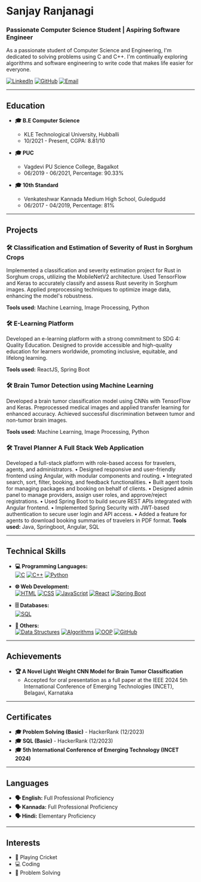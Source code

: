 # Sanjay Ranjanagi

### Passionate Computer Science Student | Aspiring Software Engineer

As a passionate student of Computer Science and Engineering, I'm dedicated to solving problems using C and C++. I'm continually exploring algorithms and software engineering to write code that makes life easier for everyone.

[![LinkedIn](https://img.shields.io/badge/LinkedIn-blue?style=for-the-badge&logo=linkedin)](https://linkedin.com/in/sanjay-ranjanagi-970953245)
[![GitHub](https://img.shields.io/badge/GitHub-black?style=for-the-badge&logo=github)](https://github.com/sanjayranjanagi)
[![Email](https://img.shields.io/badge/Email-red?style=for-the-badge&logo=gmail)](mailto:ssranjanagi2003@gmail.com)

---

## Education

- **🎓 B.E Computer Science**
  - KLE Technological University, Hubballi
  - 10/2021 - Present, CGPA: 8.81/10

- **🎓 PUC**
  - Vagdevi PU Science College, Bagalkot
  - 06/2019 - 06/2021, Percentage: 90.33%

- **🎓 10th Standard**
  - Venkateshwar Kannada Medium High School, Guledgudd
  - 06/2017 - 04/2019, Percentage: 81%

---

## Projects

### 🛠️ Classification and Estimation of Severity of Rust in Sorghum Crops
Implemented a classification and severity estimation project for Rust in Sorghum crops, utilizing the MobileNetV2 architecture. Used TensorFlow and Keras to accurately classify and assess Rust severity in Sorghum images. Applied preprocessing techniques to optimize image data, enhancing the model's robustness.

**Tools used:** Machine Learning, Image Processing, Python

### 🛠️ E-Learning Platform
Developed an e-learning platform with a strong commitment to SDG 4: Quality Education. Designed to provide accessible and high-quality education for learners worldwide, promoting inclusive, equitable, and lifelong learning.

**Tools used:** ReactJS, Spring Boot

### 🛠️ Brain Tumor Detection using Machine Learning
Developed a brain tumor classification model using CNNs with TensorFlow and Keras. Preprocessed medical images and applied transfer learning for enhanced accuracy. Achieved successful discrimination between tumor and non-tumor brain images.

**Tools used:** Machine Learning, Image Processing, Python

### 🛠️ Travel Planner A Full Stack Web Application
 Developed a full-stack platform with role-based access for travelers, agents, and administrators.
 • Designed responsive and user-friendly frontend using Angular, with modular components and routing.
 • Integrated search, sort, filter, booking, and feedback functionalities.
 • Built agent tools for managing packages and booking on behalf of clients.
 • Designed admin panel to manage providers, assign user roles, and approve/reject registrations.
 • Used Spring Boot to build secure REST APIs integrated with Angular frontend.
 • Implemented Spring Security with JWT-based authentication to secure user login and API access.
 • Added a feature for agents to download booking summaries of travelers in PDF format.
**Tools used:** Java, Springboot, Angular, SQL

---

## Technical Skills

- **💻 Programming Languages:**  
  [![C](https://img.shields.io/badge/C-A8B9CC?style=for-the-badge&logo=c&logoColor=white)](https://en.wikipedia.org/wiki/C_(programming_language))
  [![C++](https://img.shields.io/badge/C++-00599C?style=for-the-badge&logo=c%2B%2B&logoColor=white)](https://en.wikipedia.org/wiki/C%2B%2B)
  [![Python](https://img.shields.io/badge/Python-3776AB?style=for-the-badge&logo=python&logoColor=white)](https://www.python.org/)

- **🌐 Web Development:**  
  [![HTML](https://img.shields.io/badge/HTML5-E34F26?style=for-the-badge&logo=html5&logoColor=white)](https://developer.mozilla.org/en-US/docs/Web/HTML)
  [![CSS](https://img.shields.io/badge/CSS3-1572B6?style=for-the-badge&logo=css3&logoColor=white)](https://developer.mozilla.org/en-US/docs/Web/CSS)
  [![JavaScript](https://img.shields.io/badge/JavaScript-F7DF1E?style=for-the-badge&logo=javascript&logoColor=black)](https://developer.mozilla.org/en-US/docs/Web/JavaScript)
  [![React](https://img.shields.io/badge/React-20232A?style=for-the-badge&logo=react&logoColor=61DAFB)](https://reactjs.org/)
  [![Spring Boot](https://img.shields.io/badge/Spring_Boot-6DB33F?style=for-the-badge&logo=spring&logoColor=white)](https://spring.io/projects/spring-boot)

- **🗄️ Databases:**  
  [![SQL](https://img.shields.io/badge/SQL-4479A1?style=for-the-badge&logo=mysql&logoColor=white)](https://en.wikipedia.org/wiki/SQL)

- **🔧 Others:**  
  [![Data Structures](https://img.shields.io/badge/Data_Structures-4B0082?style=for-the-badge&logo=databricks&logoColor=white)](https://en.wikipedia.org/wiki/Data_structure)
  [![Algorithms](https://img.shields.io/badge/Algorithms-DC143C?style=for-the-badge&logo=algolia&logoColor=white)](https://en.wikipedia.org/wiki/Algorithm)
  [![OOP](https://img.shields.io/badge/OOP-008080?style=for-the-badge&logo=objectgroup&logoColor=white)](https://en.wikipedia.org/wiki/Object-oriented_programming)
  [![GitHub](https://img.shields.io/badge/GitHub-181717?style=for-the-badge&logo=github&logoColor=white)](https://github.com/)


---

## Achievements

- **🏆 A Novel Light Weight CNN Model for Brain Tumor Classification**
  - Accepted for oral presentation as a full paper at the IEEE 2024 5th International Conference of Emerging Technologies (INCET), Belagavi, Karnataka

---

## Certificates

- **🎓 Problem Solving (Basic)** - HackerRank (12/2023)
- **🎓 SQL (Basic)** - HackerRank (12/2023)
- **🎓 5th International Conference of Emerging Technology (INCET 2024)**

---

## Languages

- **🗣️ English:** Full Professional Proficiency
- **🗣️ Kannada:** Full Professional Proficiency
- **🗣️ Hindi:** Elementary Proficiency

---

## Interests

- 🏏 Playing Cricket
- 💻 Coding
- 🧩 Problem Solving
